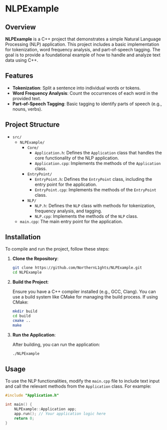 # NLPExample

## Overview

**NLPExample** is a C++ project that demonstrates a simple Natural Language Processing (NLP) application. This project includes a basic implementation for tokenization, word frequency analysis, and part-of-speech tagging. The goal is to provide a foundational example of how to handle and analyze text data using C++.

## Features

- **Tokenization**: Split a sentence into individual words or tokens.
- **Word Frequency Analysis**: Count the occurrences of each word in the provided text.
- **Part-of-Speech Tagging**: Basic tagging to identify parts of speech (e.g., nouns, verbs).

## Project Structure

- `src/`
  - `NLPExample/`
    - `Core/`
      - `Application.h`: Defines the `Application` class that handles the core functionality of the NLP application.
      - `Application.cpp`: Implements the methods of the `Application` class.
    - `EntryPoint/`
      - `EntryPoint.h`: Defines the `EntryPoint` class, including the entry point for the application.
      - `EntryPoint.cpp`: Implements the methods of the `EntryPoint` class.
    - `NLP/`
      - `NLP.h`: Defines the `NLP` class with methods for tokenization, frequency analysis, and tagging.
      - `NLP.cpp`: Implements the methods of the `NLP` class.
  - `main.cpp`: The main entry point for the application.

## Installation

To compile and run the project, follow these steps:

1. **Clone the Repository**:

    ```bash
    git clone https://github.com/NorthernL1ghts/NLPExample.git
    cd NLPExample
    ```

2. **Build the Project**:

   Ensure you have a C++ compiler installed (e.g., GCC, Clang). You can use a build system like CMake for managing the build process. If using CMake:

    ```bash
    mkdir build
    cd build
    cmake ..
    make
    ```

3. **Run the Application**:

    After building, you can run the application:

    ```bash
    ./NLPExample
    ```

## Usage

To use the NLP functionalities, modify the `main.cpp` file to include text input and call the relevant methods from the `Application` class. For example:

```cpp
#include "Application.h"

int main() {
    NLPExample::Application app;
    app.run(); // Your application logic here
    return 0;
}
```
